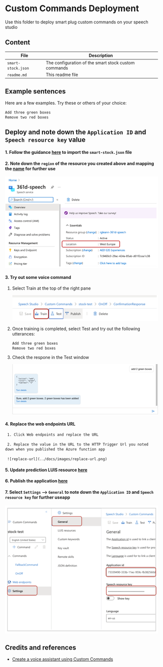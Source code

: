 # Custom Commands Deployment
Use this folder to deploy smart plug custom commands on your speech studio

## Content
| File             | Description                                                   |
|-------------------------|---------------------------------------------------------------|
| `smart-stock.json`       | The configuration of the smart stock custom commands           |
| `readme.md`     | This readme file   |

## Example sentences
Here are a few examples. Try these or others of your choice:

```
Add three green boxes
Remove two red boxes
```

## Deploy and note down the `Application ID` and `Speech resource key` value

#### 1. Follow the guidance [here](https://github.com/MicrosoftDocs/azure-docs/blob/master/articles/cognitive-services/Speech-Service/quickstart-custom-commands-application.md#go-to-the-speech-studio-for-custom-commands) to import the `smart-stock.json` file

#### 2. Note down the `region` of the resource you created above and mapping the [name](https://azuretracks.com/2021/04/current-azure-region-names-reference/) for further use 

![region](../docs/images/region-1.png)

#### 3. Try out some voice command 
   1. Select Train at the top of the right pane

        ![speech-train](../docs/images/speech-train.png)


   2. Once training is completed, select Test and try out the following utterances:
        ```
        Add three green boxes
        Remove two red boxes
        ```
   3. Check the respone in the Test window
        
        ![test-response](../docs/images/test-response.png)

#### 4. Replace the web endpoints URL
     1. Click Web endpoints and replace the URL
     
     2. Replace the value in the URL to the HTTP Trigger Url you noted down when you published the Azure function app
     
     ![replace-url](../docs/images/replace-url.png)

#### 5. Update prediction LUIS resource [here](https://github.com/MicrosoftDocs/azure-docs/blob/master/articles/cognitive-services/Speech-Service/quickstart-custom-commands-application.md#update-prediction-luis-resource)

#### 6. Publish the application [here](https://github.com/MicrosoftDocs/azure-docs/blob/master/articles/cognitive-services/Speech-Service/quickstart-custom-commands-application.md#publish-the-application)

#### 7. Select `Settings` --> `General` to note down the `Application ID` and `Speech resource key` for further useapp

![app-id](../docs/images/app-id.png)

## Credits and references
- [Create a voice assistant using Custom Commands](https://github.com/MicrosoftDocs/azure-docs/blob/master/articles/cognitive-services/Speech-Service/quickstart-custom-commands-application.md#publish-the-application) 